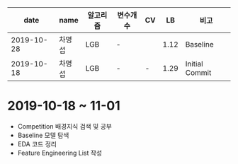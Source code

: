 | date| name | 알고리즘 | 변수개수 | CV | LB | 비고 |
|-----|------|---------|---------|----|-----|-----|
| 2019-10-28 | 차명섭 | LGB | - |  | 1.12 | Baseline |
| 2019-10-18 | 차명섭 | LGB | - | - | 1.29 | Initial Commit |


# 2019-10-18 ~ 11-01
- Competition 배경지식 검색 및 공부
- Baseline 모델 탐색
- EDA 코드 정리
- Feature Engineering List 작성
